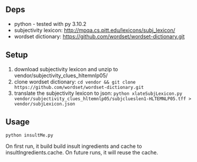 ## Deps

 - python - tested with py 3.10.2
 - subjectivity lexicon: http://mpqa.cs.pitt.edu/lexicons/subj_lexicon/
 - wordset dictionary: https://github.com/wordset/wordset-dictionary.git

## Setup

1. download subjectivity lexicon and unzip to vendor/subjectivity_clues_hltemnlp05/
1. clone wordset dictionary: `cd vendor && git clone https://github.com/wordset/wordset-dictionary.git`
1. translate the subjectivity lexicon to json: `python xlateSubjLexicon.py vendor/subjectivity_clues_hltemnlp05/subjclueslen1-HLTEMNLP05.tff > vendor/subjLexicon.json`

## Usage

`python insultMe.py`

On first run, it build build insult ingredients and cache to insultIngredients.cache. On future runs, it will reuse the cache.


